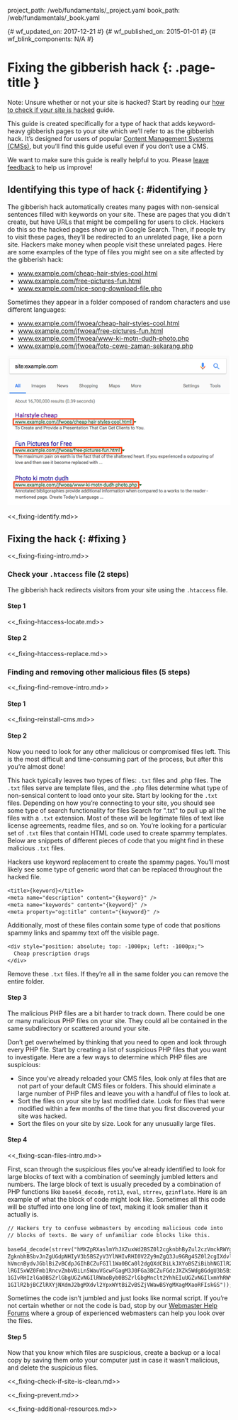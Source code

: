project_path: /web/fundamentals/_project.yaml
book_path: /web/fundamentals/_book.yaml

{# wf_updated_on: 2017-12-21 #}
{# wf_published_on: 2015-01-01 #}
{# wf_blink_components: N/A #}

# Fixing the gibberish hack {: .page-title }

Note: Unsure whether or not your site is hacked? Start by reading our
[how to check if your site is hacked](how_do_I_know_if_site_hacked) guide.

This guide is created specifically for a type of hack that adds
keyword-heavy gibberish pages to your site which we’ll refer to as the
gibberish hack. It’s designed for users of popular
[Content Management Systems (CMSs)](https://en.wikipedia.org/wiki/Web_content_management_system#Notable_web_CMS),
but you’ll find this guide useful even if you don’t use a CMS.

We want to make sure this guide is really helpful to you. Please
[leave feedback](https://docs.google.com/a/google.com/forms/d/12iF45BaZuEgwn29A7DOW73rd1Hi_7NiAHCFWB3zMu0U/viewform)
to help us improve!

## Identifying this type of hack {: #identifying }

The gibberish hack automatically creates many pages with non-sensical
sentences filled with keywords on your site. These are pages that you
didn't create, but have URLs that might be compelling for users to click.
Hackers do this so the hacked pages show up in Google Search. Then, if
people try to visit these pages, they’ll be redirected to an unrelated
page, like a porn site. Hackers make money when people visit these
unrelated pages. Here are some examples of the type of files you might
see on a site affected by the gibberish hack:

* www.example.com/cheap-hair-styles-cool.html
* www.example.com/free-pictures-fun.html
* www.example.com/nice-song-download-file.php

Sometimes they appear in a folder composed of random characters and
use different languages:

* www.example.com/jfwoea/cheap-hair-styles-cool.html
* www.example.com/jfwoea/free-pictures-fun.html
* www.example.com/jfwoea/www-ki-motn-dudh-photo.php
* www.example.com/jfwoea/foto-cewe-zaman-sekarang.php

<img src="images/GibberishKeywordHackExampleSearch.png" class="attempt-right">

<<_fixing-identify.md>>


## Fixing the hack {: #fixing }

<<_fixing-fixing-intro.md>>

### Check your `.htaccess` file (2 steps)

The gibberish hack redirects visitors from your site using the `.htaccess` file.

#### Step 1

<<_fixing-htaccess-locate.md>>

#### Step 2

<<_fixing-htaccess-replace.md>>

### Finding and removing other malicious files (5 steps)

<<_fixing-find-remove-intro.md>>

#### Step 1

<<_fixing-reinstall-cms.md>>

#### Step 2

Now you need to look for any other malicious or compromised files left.
This is the most difficult and time-consuming part of the process,
but after this you’re almost done!

This hack typically leaves two types of files: `.txt` files and .php
files. The `.txt` files serve are template files, and the `.php` files
determine what type of non-sensical content to load onto your site.
Start by looking for the `.txt` files. Depending on how you’re connecting
to your site, you should see some type of search functionality for files
Search for ".txt" to pull up all the files with a `.txt` extension. Most
of these will be legitimate files of text like license agreements,
readme files, and so on. You’re looking for a particular set of `.txt`
files that contain HTML code used to create spammy templates. Below are
snippets of different pieces of code that you might find in these
malicious `.txt` files.

Hackers use keyword replacement to create the spammy pages. You’ll most
likely see some type of generic word that can be replaced throughout
the hacked file.

    <title>{keyword}</title>
    <meta name="description" content="{keyword}" />
    <meta name="keywords" content="{keyword}" />
    <meta property="og:title" content="{keyword}" />


Additionally, most of these files contain some type of code that positions
spammy links and spammy text off the visible page.

    <div style="position: absolute; top: -1000px; left: -1000px;">
      Cheap prescription drugs
    </div>


Remove these `.txt` files. If they’re all in the same folder you can remove
the entire folder.

#### Step 3

The malicious PHP files are a bit harder to track down. There could
be one or many malicious PHP files on your site. They could all be
contained in the same subdirectory or scattered around your site.

Don’t get overwhelmed by thinking that you need to open and look
through every PHP file. Start by creating a list of suspicious PHP
files that you want to investigate. Here are a few ways to determine
which PHP files are suspicious:

* Since you’ve already reloaded your CMS files, look only at files that
  are not part of your default CMS files or folders. This should eliminate
  a large number of PHP files and leave you with a handful of files to look at.
* Sort the files on your site by last modified date. Look for files that
  were modified within a few months of the time that you first discovered
  your site was hacked.
* Sort the files on your site by size. Look for any unusually large files.

#### Step 4

<<_fixing-scan-files-intro.md>>

First, scan through the suspicious files you’ve already identified to
look for large blocks of text with a combination of seemingly jumbled
letters and numbers. The large block of text is usually preceded by a
combination of PHP functions like `base64_decode`, `rot13`, `eval`,
`strrev`, `gzinflate`. Here is an example of what the block of code might
look like. Sometimes all this code will be stuffed into one long line
of text, making it look smaller than it actually is.

    // Hackers try to confuse webmasters by encoding malicious code into
    // blocks of texts. Be wary of unfamiliar code blocks like this.

    base64_decode(strrev("hMXZpRXaslmYhJXZuxWd2BSZ0l2cgknbhByZul2czVmckRWYgknYgM3ajFGd0FGIlJXd0Vn
    ZgknbhBSbvJnZgUGdpNHIyV3b5BSZyV3YlNHIvRHI0V2Zy9mZgQ3Ju9GRg4SZ0l2cgIXdvlHI4lmZg4WYjBSdvlHIsU2c
    hVmcnBydvJGblBiZvBCdpJGIhBCZuFGIl1Wa0BCa0l2dgQXdCBiLkJXYoBSZiBibhNGIlR2bjBycphGdgcmbpRXYjNXdmJ2b
    lRGI5xWZ0Fmb1RncvZmbVBiLn5WauVGcwFGagM3J0FGa3BCZuFGdzJXZk5Wdg8GdgU3b5BicvZGI0xWdjlmZmlGZgQXagU2ah
    1GIvRHIzlGa0BSZrlGbgUGZvNGIlRWaoByb0BSZrlGbgMnclt2YhhEIuUGZvNGIlxmYhRWYlJnb1BychByZulGZhJXZ1F3ch
    1GIlR2bjBCZlRXYjNXdmJ2bgMXdvl2YpxWYtBiZvBSZjVWawBSYgMXagMXaoRFIskGS"));


Sometimes the code isn’t jumbled and just looks like normal script. If you’re
not certain whether or not the code is bad, stop by our
[Webmaster Help Forums](https://productforums.google.com/forum/#!forum/webmasters)
where a group of experienced webmasters can help you look over the files.

#### Step 5

Now that you know which files are suspicious, create a backup or a local
copy by saving them onto your computer just in case it wasn’t malicious,
and delete the suspicious files.

<<_fixing-check-if-site-is-clean.md>>

<<_fixing-prevent.md>>

<<_fixing-additional-resources.md>>

